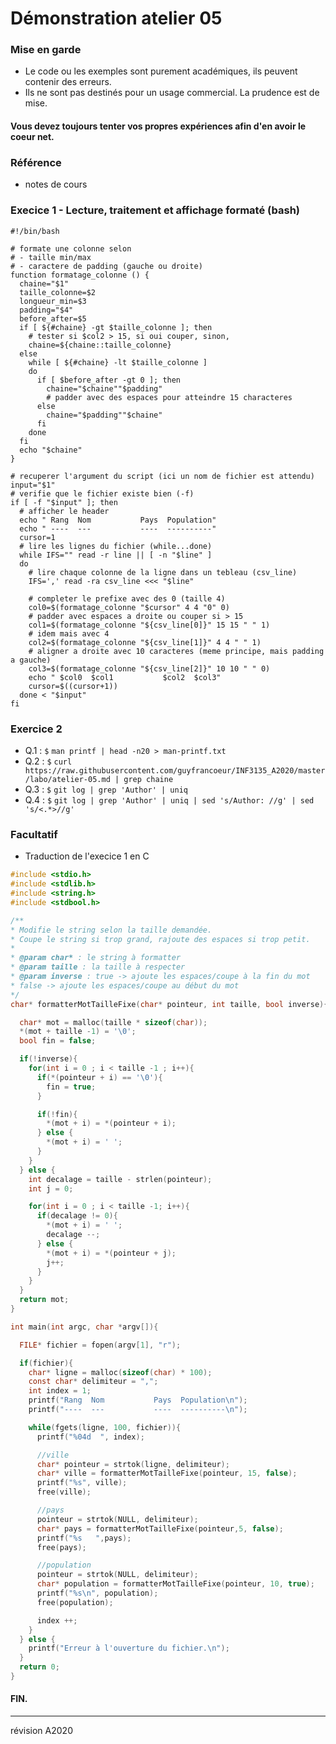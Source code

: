 # Démonstration atelier 05

### Mise en garde
 + Le code ou les exemples sont purement académiques, ils peuvent contenir des erreurs.
 + Ils ne sont pas destinés pour un usage commercial. La prudence est de mise.

#### Vous devez toujours tenter vos propres expériences afin d'en avoir le coeur net.

### Référence
 + notes de cours

### Execice 1 - Lecture, traitement et affichage formaté (bash)

```
#!/bin/bash

# formate une colonne selon
# - taille min/max
# - caractere de padding (gauche ou droite)
function formatage_colonne () {
  chaine="$1"
  taille_colonne=$2
  longueur_min=$3
  padding="$4"
  before_after=$5
  if [ ${#chaine} -gt $taille_colonne ]; then
    # tester si $col2 > 15, si oui couper, sinon,
    chaine=${chaine::taille_colonne}
  else
    while [ ${#chaine} -lt $taille_colonne ]
    do
      if [ $before_after -gt 0 ]; then
        chaine="$chaine""$padding"
        # padder avec des espaces pour atteindre 15 characteres
      else
        chaine="$padding""$chaine"
      fi
    done
  fi
  echo "$chaine"
}

# recuperer l'argument du script (ici un nom de fichier est attendu)
input="$1"
# verifie que le fichier existe bien (-f)
if [ -f "$input" ]; then
  # afficher le header
  echo " Rang  Nom           Pays  Population"
  echo " ----  ---           ----  ----------"
  cursor=1
  # lire les lignes du fichier (while...done)
  while IFS="" read -r line || [ -n "$line" ]
  do
    # lire chaque colonne de la ligne dans un tebleau (csv_line)
    IFS=',' read -ra csv_line <<< "$line"

    # completer le prefixe avec des 0 (taille 4)
    col0=$(formatage_colonne "$cursor" 4 4 "0" 0)
    # padder avec espaces a droite ou couper si > 15
    col1=$(formatage_colonne "${csv_line[0]}" 15 15 " " 1)
    # idem mais avec 4
    col2=$(formatage_colonne "${csv_line[1]}" 4 4 " " 1)
    # aligner a droite avec 10 caracteres (meme principe, mais padding a gauche)
    col3=$(formatage_colonne "${csv_line[2]}" 10 10 " " 0)
    echo " $col0  $col1           $col2  $col3"
    cursor=$((cursor+1))
  done < "$input"
fi
```

### Exercice 2
- Q.1 : `$` `man printf | head -n20 > man-printf.txt`
- Q.2 : `$` `curl https://raw.githubusercontent.com/guyfrancoeur/INF3135_A2020/master/labo/atelier-05.md | grep chaine`
- Q.3 : `$` `git log | grep 'Author' | uniq`
- Q.4 : `$` `git log | grep 'Author' | uniq | sed 's/Author: //g' | sed 's/<.*>//g'`


### Facultatif

- Traduction de l'execice 1 en C

```c
#include <stdio.h>
#include <stdlib.h>
#include <string.h>
#include <stdbool.h>

/**
* Modifie le string selon la taille demandée. 
* Coupe le string si trop grand, rajoute des espaces si trop petit.
*
* @param char* : le string à formatter
* @param taille : la taille à respecter
* @param inverse : true -> ajoute les espaces/coupe à la fin du mot 
* false -> ajoute les espaces/coupe au début du mot
*/
char* formatterMotTailleFixe(char* pointeur, int taille, bool inverse){

  char* mot = malloc(taille * sizeof(char));
  *(mot + taille -1) = '\0';
  bool fin = false;

  if(!inverse){
    for(int i = 0 ; i < taille -1 ; i++){
      if(*(pointeur + i) == '\0'){
        fin = true;
      } 

      if(!fin){
        *(mot + i) = *(pointeur + i);
      } else {
        *(mot + i) = ' ';
      }
    }
  } else {
    int decalage = taille - strlen(pointeur);
    int j = 0;

    for(int i = 0 ; i < taille -1; i++){
      if(decalage != 0){
        *(mot + i) = ' ';
        decalage --;
      } else {
        *(mot + i) = *(pointeur + j);
        j++;
      }
    }
  }
  return mot;
}

int main(int argc, char *argv[]){

  FILE* fichier = fopen(argv[1], "r");

  if(fichier){
    char* ligne = malloc(sizeof(char) * 100);
    const char* delimiteur = ",";
    int index = 1;
    printf("Rang  Nom           Pays  Population\n");
    printf("----  ---           ----  ----------\n");

    while(fgets(ligne, 100, fichier)){
      printf("%04d  ", index);

      //ville
      char* pointeur = strtok(ligne, delimiteur);
      char* ville = formatterMotTailleFixe(pointeur, 15, false);
      printf("%s", ville);
      free(ville);

      //pays
      pointeur = strtok(NULL, delimiteur);
      char* pays = formatterMotTailleFixe(pointeur,5, false);
      printf("%s   ",pays);
      free(pays);

      //population 
      pointeur = strtok(NULL, delimiteur);
      char* population = formatterMotTailleFixe(pointeur, 10, true);
      printf("%s\n", population);
      free(population);

      index ++;
    }
  } else {
    printf("Erreur à l'ouverture du fichier.\n");
  }
  return 0;
}
```


#### FIN.
---
révision A2020
